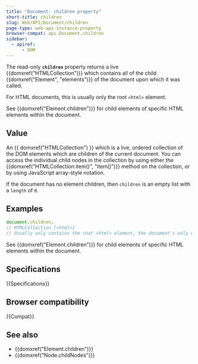 ```yaml
---
title: "Document: children property"
short-title: children
slug: Web/API/Document/children
page-type: web-api-instance-property
browser-compat: api.Document.children
sidebar:
  - apiref:
      - DOM
---
```


The read-only **`children`** property returns a live {{domxref("HTMLCollection")}}
which contains all of the child {{domxref("Element", "elements")}} of the document upon which it was called.

For HTML documents, this is usually only the root `<html>` element.

See {{domxref("Element.children")}} for child elements of specific HTML elements within the document.

## Value

An {{ domxref("HTMLCollection") }} which is a live, ordered collection of the DOM
elements which are children of the current document. You can access the
individual child nodes in the collection by using either the
{{domxref("HTMLCollection.item()", "item()")}} method on the collection, or by using
JavaScript array-style notation.

If the document has no element children, then `children` is an empty list with a
`length` of `0`.

## Examples

```js
document.children;
// HTMLCollection [<html>]
// Usually only contains the root <html> element, the document's only direct child
```

See {{domxref("Element.children")}} for child elements of specific HTML elements within the document.

## Specifications

{{Specifications}}

## Browser compatibility

{{Compat}}

## See also

- {{domxref("Element.children")}}
- {{domxref("Node.childNodes")}}
